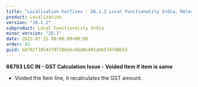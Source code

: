 ```yaml
---
title: "Localization hotfixes - 26.1.2 Local Functionality India, Release date July 15, 2025 - Hotfixes"
product: Localization
version: "26.1.2"
subproduct: Local Functionality India
minor_version: "26.1"
date: 2025-07-15 00:00:00+00:00
order: 82
guid: b8702f10543797186ebcbbd0e485ab6574740b53
---
```


<strong>68793 LSC IN - GST Calculation Issue - Voided Item if item is same</strong>
<ul><li>Voided the item line, it  recalculates the GST amount.</li></ul>
